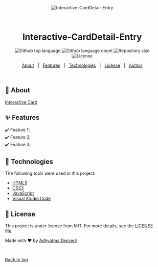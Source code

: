<div align="center" id="top"> 
  <img src="./.github/app.gif" alt="Interactive-CardDetail-Entry" />

  &#xa0;

  <!-- <a href="https://webdevelopment.netlify.app">Demo</a> -->
</div>

<h1 align="center">Interactive-CardDetail-Entry</h1>

<p align="center">
  <img alt="Github top language" src="https://img.shields.io/github/languages/top/r00kieAd/Interactive-CardDetail-Entry?color=56BEB8">

  <img alt="Github language count" src="https://img.shields.io/github/languages/count/r00kieAd/Interactive-CardDetail-Entry?color=56BEB8">

  <img alt="Repository size" src="https://img.shields.io/github/repo-size/r00kieAd/Interactive-CardDetail-Entry?color=56BEB8">

  <img alt="License" src="https://img.shields.io/github/license/r00kieAd/Interactive-CardDetail-Entry?color=56BEB8">
</p>

<p align="center">
  <a href="#dart-about">About</a> &#xa0; | &#xa0; 
  <a href="#sparkles-features">Features</a> &#xa0; | &#xa0;
  <a href="#rocket-technologies">Technologies</a> &#xa0; | &#xa0;
  <a href="#memo-license">License</a> &#xa0; | &#xa0;
  <a href="https://github.com/{{YOUR_GITHUB_USERNAME}}" target="_blank">Author</a>
</p>

<br>

## :dart: About ##

<a href="https://r00kiead.github.io/Interactive-CardDetail-Entry/">Interactive Card</a>

## :sparkles: Features ##

:heavy_check_mark: Feature 1;\
:heavy_check_mark: Feature 2;\
:heavy_check_mark: Feature 3;

## :rocket: Technologies ##

The following tools were used in this project:

- [HTML5](https://www.w3schools.com/html/default.asp)
- [CSS3](https://www.w3schools.com/css/default.asp)
- [JavaScript](https://www.w3schools.com/js/default.asp)
- [Visual Studio Code](https://code.visualstudio.com/)

## :memo: License ##

This project is under license from MIT. For more details, see the [LICENSE](LICENSE) file.


Made with :heart: by <a href="https://github.com/r00kieAd" target="_blank">Adhyatma Dwivedi</a>

&#xa0;

<a href="#top">Back to top</a>
